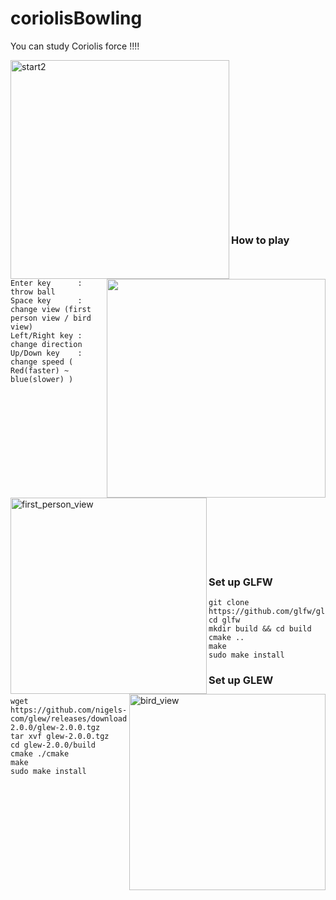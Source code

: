 # coriolisBowling

You can study Coriolis force !!!!


<img height="350" align="left" alt="start2" src="https://user-images.githubusercontent.com/26996041/27760733-ec2b2af6-5e89-11e7-9db8-61704ac9a62a.png">
<img height="350" align="right" src="https://user-images.githubusercontent.com/26996041/33806611-38fc118e-de0e-11e7-8726-a447a069253d.gif">

<br />
<br />
<br />
<br />
<br />
<br />
<br />
<br />
<br />
<br />
<br />
<br />
<br />
<br />
<br />

### How to play  

    Enter key      : throw ball  
    Space key      : change view (first person view / bird view)  
    Left/Right key : change direction  
    Up/Down key    : change speed ( Red(faster) ~ blue(slower) )


<img height="314" align="left" alt="first_person_view" src="https://user-images.githubusercontent.com/26996041/27760712-5f307cd2-5e89-11e7-8f17-9eae299248ef.png">
<img height="314" align="right" alt="bird_view" src="https://user-images.githubusercontent.com/26996041/27760717-70e6c652-5e89-11e7-9fcd-64953acbd228.png">

<br />
<br />
<br />
<br />
<br />
<br />
<br />
<br />
<br />
<br />
<br />
<br />
<br />
<br />
<br />

### Set up GLFW

    git clone https://github.com/glfw/glfw.git    
    cd glfw                                       
    mkdir build && cd build                      
    cmake ..                                      
    make                                       
    sudo make install                             


### Set up GLEW

    wget https://github.com/nigels-com/glew/releases/download/glew-2.0.0/glew-2.0.0.tgz
    tar xvf glew-2.0.0.tgz
    cd glew-2.0.0/build
    cmake ./cmake
    make
    sudo make install
